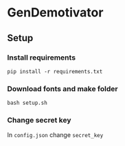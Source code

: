 # GenDemotivator

## Setup
### Install requirements
`pip install -r requirements.txt`

### Download fonts and make folder
`bash setup.sh`

### Change secret key
In `config.json` change `secret_key`


